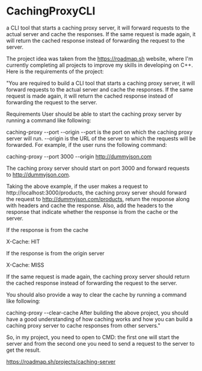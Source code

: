# CachingProxyCLI
a CLI tool that starts a caching proxy server, it will forward requests to the actual server and cache the responses. If the same request is made again, it will return the cached response instead of forwarding the request to the server.

The project idea was taken from the https://roadmap.sh website, where I'm currently completing all projects to improve my skills in developing on C++.
Here is the requirements of the project:

"You are required to build a CLI tool that starts a caching proxy server, it will forward requests to the actual server and cache the responses. If the same request is made again, it will return the cached response instead of forwarding the request to the server.

Requirements
User should be able to start the caching proxy server by running a command like following:

caching-proxy --port <number> --origin <url>
--port is the port on which the caching proxy server will run.
--origin is the URL of the server to which the requests will be forwarded.
For example, if the user runs the following command:

caching-proxy --port 3000 --origin http://dummyjson.com

The caching proxy server should start on port 3000 and forward requests to http://dummyjson.com.

Taking the above example, if the user makes a request to http://localhost:3000/products, the caching proxy server should forward the request to http://dummyjson.com/products, return the response along with headers and cache the response. Also, add the headers to the response that indicate whether the response is from the cache or the server.

If the response is from the cache

X-Cache: HIT

If the response is from the origin server

X-Cache: MISS

If the same request is made again, the caching proxy server should return the cached response instead of forwarding the request to the server.

You should also provide a way to clear the cache by running a command like following:

caching-proxy --clear-cache
After building the above project, you should have a good understanding of how caching works and how you can build a caching proxy server to cache responses from other servers."

So, in my project, you need to open to CMD: the first one will start the server and from the second one you need to send a request to the server to get the result.

https://roadmap.sh/projects/caching-server
